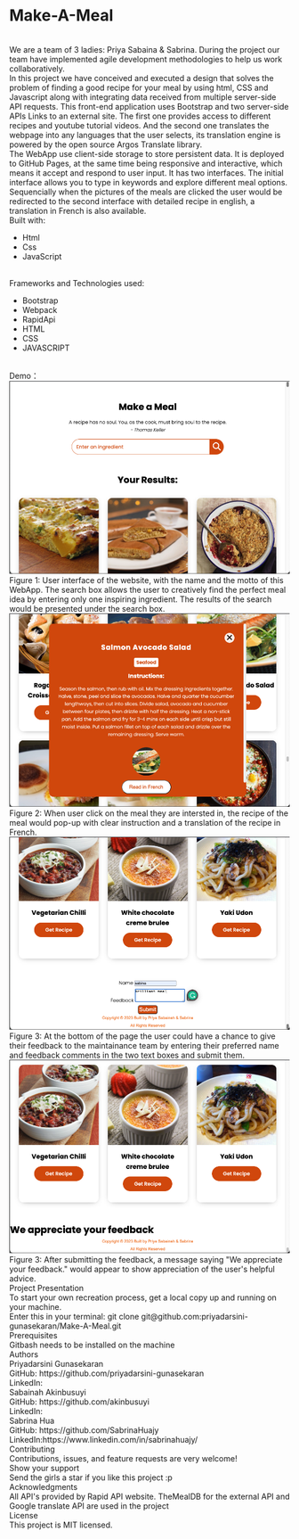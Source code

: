 # Make-A-Meal
<br>
We are a team of 3 ladies: Priya Sabaina & Sabrina. During the project our team have implemented agile development methodologies to help us work collaboratively.

<br>
In this project we have conceived and executed a design that solves the problem of finding a good recipe for your meal by using html, CSS and Javascript along with integrating data received from multiple server-side API requests. This front-end application uses Bootstrap and two server-side APIs Links to an external site. The first one provides access to different recipes and youtube tutorial videos. And the second one translates the webpage into any languages that the user selects, its translation engine is powered by the open source Argos Translate library.

<br>
The WebApp use client-side storage to store persistent data. It is deployed to GitHub Pages, at the same time being responsive and interactive, which means it accept and respond to user input. It has two interfaces. The initial interface allows you to type in keywords and explore different meal options. Sequencially when the pictures of the meals are clicked the user would be redirected to the second interface with detailed recipe in english, a translation in French is also available.

<br>
Built with:
<ul>
<li>
Html
</li>
<li>
Css
</li>
<li>
JavaScript
</li>
</ul>

<br>
Frameworks and Technologies used:
<ul>
<li>
Bootstrap
</li>
<li>
Webpack
</li>
<li>
RapidApi
</li>
<li>
HTML
</li>
<li>
CSS
</li>
<li>
JAVASCRIPT
</ul>

<br>
Demo：

<br>
<img src="assets\lmages\frontpage.png" alt="screenshot of the frontpage">
Figure 1: User interface of the website, with the name and the motto of this WebApp. The search box allows the user to creatively find the perfect meal idea by entering only one inspiring ingredient. 
The results of the search would be presented under the search box.

<br>
<img src="assets\lmages\recipe.png" alt="screenshot of the pop-up recipe">
Figure 2: When user click on the meal they are intersted in, the recipe of the meal would pop-up with clear instruction and a translation of the recipe in French.

<br>
<img src="assets\lmages\feedbackform.png" alt="screenshot of the feedback form">
Figure 3: At the bottom of the page the user could have a chance to give their feedback to the maintainance team by entering their preferred name and feedback comments in the two text boxes and submit them.

<br>
<img src="assets\lmages\feedbackpage.png" alt="screenshot of the feedback page">
Figure 3: After submitting the feedback, a message saying "We appreciate your feedback." would appear to show appreciation of the user's helpful advice.

<br>
Project Presentation

<br>
To start your own recreation process, get a local copy up and running on your machine.

<br>
Enter this in your terminal:
git clone git@github.com:priyadarsini-gunasekaran/Make-A-Meal.git

<br>
Prerequisites
<br>
Gitbash needs to be installed on the machine

<br>
Authors

<br>
Priyadarsini Gunasekaran
<br>
GitHub: https://github.com/priyadarsini-gunasekaran
<br>
LinkedIn: 

<br>
Sabainah Akinbusuyi
<br>
GitHub: https://github.com/akinbusuyi
<br>
LinkedIn: 

<br>
Sabrina Hua
<br>
GitHub: https://github.com/SabrinaHuajy
<br>
LinkedIn:https://www.linkedin.com/in/sabrinahuajy/

<br>
Contributing
<br>
Contributions, issues, and feature requests are very welcome!

<br>
Show your support
<br>
Send the girls a star if you like this project :p

<br>
Acknowledgments
<br>
All API's provided by Rapid API website. TheMealDB for the external API and Google translate API are used in the project

<br>
License
<br>
This project is MIT licensed.
